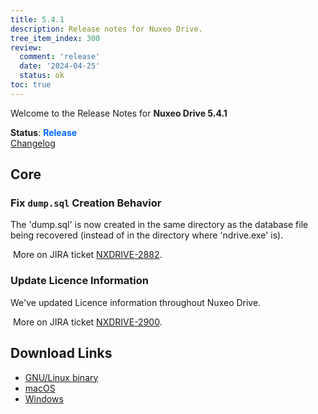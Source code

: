 ```yaml
---
title: 5.4.1
description: Release notes for Nuxeo Drive.
tree_item_index: 300
review:
  comment: 'release'
  date: '2024-04-25'
  status: ok
toc: true
---
```


Welcome to the Release Notes for **Nuxeo Drive 5.4.1**

**Status**: <font color="#0066ff">**Release**</font> </br>
<i class="fa fa-long-arrow-right" aria-hidden="true"></i> [Changelog](https://github.com/nuxeo/nuxeo-drive/blob/master/docs/changes/5.4.1.md)

## Core 

### Fix `dump.sql` Creation Behavior

The 'dump.sql' is now created in the same directory as the database file being recovered (instead of in the directory where 'ndrive.exe' is).

<i class="fa fa-long-arrow-right" aria-hidden="true"></i>&nbsp;More on JIRA ticket [NXDRIVE-2882](https://jira.nuxeo.com/browse/NXDRIVE-2882).

### Update Licence Information

We've updated Licence information throughout Nuxeo Drive.

<i class="fa fa-long-arrow-right" aria-hidden="true"></i>&nbsp;More on JIRA ticket [NXDRIVE-2900](https://jira.nuxeo.com/browse/NXDRIVE-2900).


## Download Links

- [GNU/Linux binary](https://community.nuxeo.com/static/drive-updates/release/nuxeo-drive-5.4.1-x86_64.AppImage)
- [macOS](https://community.nuxeo.com/static/drive-updates/release/nuxeo-drive-5.4.1.dmg)
- [Windows](https://community.nuxeo.com/static/drive-updates/release/nuxeo-drive-5.4.1.exe)
